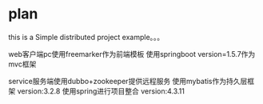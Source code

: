 # plan
this is a Simple distributed project example。。。

web客户端pc使用freemarker作为前端模板
                        使用springboot version=1.5.7作为mvc框架

service服务端使用dubbo+zookeeper提供远程服务
                             使用mybatis作为持久层框架 version:3.2.8
                             使用spring进行项目整合 version:4.3.11

